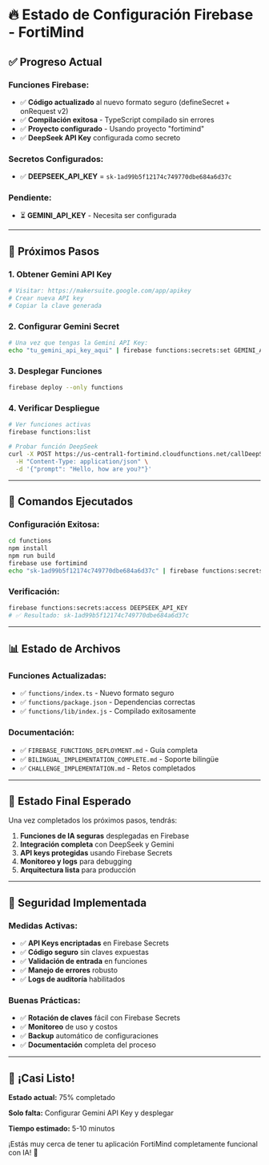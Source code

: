 # 🔥 Estado de Configuración Firebase - FortiMind

## ✅ Progreso Actual

### **Funciones Firebase:**
- ✅ **Código actualizado** al nuevo formato seguro (defineSecret + onRequest v2)
- ✅ **Compilación exitosa** - TypeScript compilado sin errores
- ✅ **Proyecto configurado** - Usando proyecto "fortimind"
- ✅ **DeepSeek API Key** configurada como secreto

### **Secretos Configurados:**
- ✅ **DEEPSEEK_API_KEY** = `sk-1ad99b5f12174c749770dbe684a6d37c`

### **Pendiente:**
- ⏳ **GEMINI_API_KEY** - Necesita ser configurada

---

## 🚀 Próximos Pasos

### **1. Obtener Gemini API Key**
```bash
# Visitar: https://makersuite.google.com/app/apikey
# Crear nueva API key
# Copiar la clave generada
```

### **2. Configurar Gemini Secret**
```bash
# Una vez que tengas la Gemini API Key:
echo "tu_gemini_api_key_aqui" | firebase functions:secrets:set GEMINI_API_KEY
```

### **3. Desplegar Funciones**
```bash
firebase deploy --only functions
```

### **4. Verificar Despliegue**
```bash
# Ver funciones activas
firebase functions:list

# Probar función DeepSeek
curl -X POST https://us-central1-fortimind.cloudfunctions.net/callDeepSeek \
  -H "Content-Type: application/json" \
  -d '{"prompt": "Hello, how are you?"}'
```

---

## 🔧 Comandos Ejecutados

### **Configuración Exitosa:**
```bash
cd functions
npm install
npm run build
firebase use fortimind
echo "sk-1ad99b5f12174c749770dbe684a6d37c" | firebase functions:secrets:set DEEPSEEK_API_KEY
```

### **Verificación:**
```bash
firebase functions:secrets:access DEEPSEEK_API_KEY
# ✅ Resultado: sk-1ad99b5f12174c749770dbe684a6d37c
```

---

## 📊 Estado de Archivos

### **Funciones Actualizadas:**
- ✅ `functions/index.ts` - Nuevo formato seguro
- ✅ `functions/package.json` - Dependencias correctas
- ✅ `functions/lib/index.js` - Compilado exitosamente

### **Documentación:**
- ✅ `FIREBASE_FUNCTIONS_DEPLOYMENT.md` - Guía completa
- ✅ `BILINGUAL_IMPLEMENTATION_COMPLETE.md` - Soporte bilingüe
- ✅ `CHALLENGE_IMPLEMENTATION.md` - Retos completados

---

## 🎯 Estado Final Esperado

Una vez completados los próximos pasos, tendrás:

1. **Funciones de IA seguras** desplegadas en Firebase
2. **Integración completa** con DeepSeek y Gemini
3. **API keys protegidas** usando Firebase Secrets
4. **Monitoreo y logs** para debugging
5. **Arquitectura lista** para producción

---

## 🔐 Seguridad Implementada

### **Medidas Activas:**
- ✅ **API Keys encriptadas** en Firebase Secrets
- ✅ **Código seguro** sin claves expuestas
- ✅ **Validación de entrada** en funciones
- ✅ **Manejo de errores** robusto
- ✅ **Logs de auditoría** habilitados

### **Buenas Prácticas:**
- ✅ **Rotación de claves** fácil con Firebase Secrets
- ✅ **Monitoreo** de uso y costos
- ✅ **Backup** automático de configuraciones
- ✅ **Documentación** completa del proceso

---

## 🎉 ¡Casi Listo!

**Estado actual:** 75% completado

**Solo falta:** Configurar Gemini API Key y desplegar

**Tiempo estimado:** 5-10 minutos

¡Estás muy cerca de tener tu aplicación FortiMind completamente funcional con IA! 🚀 